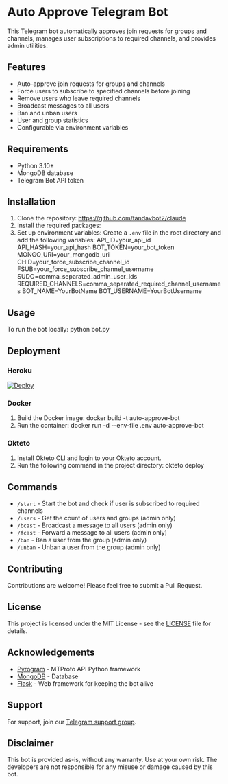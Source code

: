 # Auto Approve Telegram Bot

This Telegram bot automatically approves join requests for groups and channels, manages user subscriptions to required channels, and provides admin utilities.

## Features

- Auto-approve join requests for groups and channels
- Force users to subscribe to specified channels before joining
- Remove users who leave required channels
- Broadcast messages to all users
- Ban and unban users
- User and group statistics
- Configurable via environment variables

## Requirements

- Python 3.10+
- MongoDB database
- Telegram Bot API token

## Installation

1. Clone the repository: https://github.com/tandavbot2/claude
2. Install the required packages:
3. Set up environment variables:
Create a `.env` file in the root directory and add the following variables:
API_ID=your_api_id
API_HASH=your_api_hash
BOT_TOKEN=your_bot_token
MONGO_URI=your_mongodb_uri
CHID=your_force_subscribe_channel_id
FSUB=your_force_subscribe_channel_username
SUDO=comma_separated_admin_user_ids
REQUIRED_CHANNELS=comma_separated_required_channel_usernames
BOT_NAME=YourBotName
BOT_USERNAME=YourBotUsername

## Usage

To run the bot locally: python bot.py

## Deployment

### Heroku

[![Deploy](https://www.herokucdn.com/deploy/button.svg)](https://heroku.com/deploy?template=https://github.com/tandavbot2/claude/)

### Docker

1. Build the Docker image: docker build -t auto-approve-bot
2. Run the container: docker run -d --env-file .env auto-approve-bot

### Okteto

1. Install Okteto CLI and login to your Okteto account.
2. Run the following command in the project directory: okteto deploy

## Commands

- `/start` - Start the bot and check if user is subscribed to required channels
- `/users` - Get the count of users and groups (admin only)
- `/bcast` - Broadcast a message to all users (admin only)
- `/fcast` - Forward a message to all users (admin only)
- `/ban` - Ban a user from the group (admin only)
- `/unban` - Unban a user from the group (admin only)

## Contributing

Contributions are welcome! Please feel free to submit a Pull Request.

## License

This project is licensed under the MIT License - see the [LICENSE](LICENSE) file for details.

## Acknowledgements

- [Pyrogram](https://docs.pyrogram.org/) - MTProto API Python framework
- [MongoDB](https://www.mongodb.com/) - Database
- [Flask](https://flask.palletsprojects.com/) - Web framework for keeping the bot alive

## Support

For support, join our [Telegram support group](https://t.me/TandavBots_Support).

## Disclaimer

This bot is provided as-is, without any warranty. Use at your own risk. The developers are not responsible for any misuse or damage caused by this bot.
